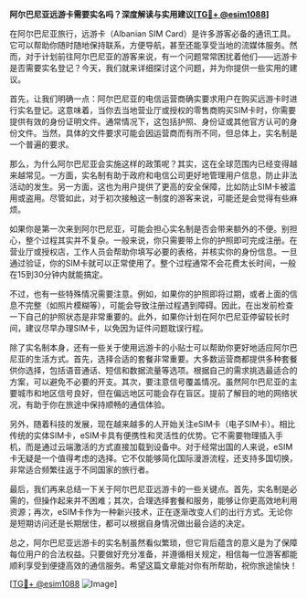 **阿尔巴尼亚远游卡需要实名吗？深度解读与实用建议[[TG💪+ @esim1088](https://t.me/s/esim1088)]**

在阿尔巴尼亚旅行，远游卡（Albanian SIM Card）是许多游客必备的通讯工具。它可以帮助你随时随地保持联系，方便导航，甚至还能享受当地的流媒体服务。然而，对于计划前往阿尔巴尼亚的游客来说，有一个问题常常困扰着他们——远游卡是否需要实名登记？今天，我们就来详细探讨这个问题，并为你提供一些实用的建议。

首先，让我们明确一点：阿尔巴尼亚的电信运营商确实要求用户在购买远游卡时进行实名登记。这意味着，当你去当地营业厅或授权的零售商购买SIM卡时，你需要提供有效的身份证明文件。通常情况下，这包括护照、身份证或其他官方认可的身份文件。当然，具体的文件要求可能会因运营商而有所不同，但总体上，实名制是一个普遍的要求。

那么，为什么阿尔巴尼亚会实施这样的政策呢？其实，这在全球范围内已经变得越来越常见。一方面，实名制有助于政府和电信公司更好地管理用户信息，防止非法活动的发生。另一方面，这也为用户提供了更高的安全保障，比如防止SIM卡被滥用或盗用。尽管如此，对于初次接触这一制度的游客来说，可能还是会觉得有些麻烦。

如果你是第一次来到阿尔巴尼亚，可能会担心实名制是否会带来额外的不便。别担心，整个过程其实并不复杂。一般来说，你只需要带上你的护照即可完成注册。在营业厅或授权店，工作人员会帮助你填写必要的表格，并核实你的身份信息。一旦通过验证，你的SIM卡就可以正常使用了。整个过程通常不会花费太长时间，一般在15到30分钟内就能搞定。

不过，也有一些特殊情况需要注意。例如，如果你的护照即将过期，或者上面的信息不完整（如照片模糊等），可能会导致注册过程遇到障碍。因此，在出发前检查一下自己的护照状态是非常重要的。此外，如果你计划在阿尔巴尼亚停留较长时间，建议尽早办理SIM卡，以免因为证件问题耽误行程。

除了实名制本身，还有一些关于使用远游卡的小贴士可以帮助你更好地适应阿尔巴尼亚的生活方式。首先，选择合适的套餐非常重要。大多数运营商都提供多种套餐供你选择，包括语音通话、短信和数据流量等选项。根据自己的需求挑选最适合的方案，可以避免不必要的开支。其次，要注意信号覆盖情况。虽然阿尔巴尼亚的主要城市和地区信号良好，但在偏远地区可能会存在盲区。提前了解目的地的网络状况，有助于你在旅途中保持顺畅的通信体验。

另外，随着科技的发展，现在越来越多的人开始关注eSIM卡（电子SIM卡）。相比传统的实体SIM卡，eSIM卡具有便携性和灵活性的优势。它不需要物理插入手机，而是通过云端激活的方式直接加载到设备中。对于经常出国的人来说，eSIM卡无疑是一个值得考虑的选择。它不仅能够简化国际漫游流程，还支持多国切换，非常适合频繁往返于不同国家的旅行者。

最后，我们再来总结一下关于阿尔巴尼亚远游卡的一些关键点。首先，实名制是必需的，但操作起来并不困难；其次，合理选择套餐和服务，能够让你更高效地利用资源；再次，eSIM卡作为一种新兴技术，正在逐渐改变人们的出行方式。无论你是短期访问还是长期居住，都可以根据自身情况做出最合适的决定。

总之，阿尔巴尼亚远游卡的实名制虽然看似繁琐，但它背后蕴含的意义是为了保障每位用户的合法权益。只要做好充分准备，并遵循相关规定，相信每一位游客都能顺利享受到便捷高效的通信服务。希望这篇文章能对你有所帮助，祝你旅途愉快！

[[TG💪+ @esim1088](https://t.me/s/esim1088) ![Image](https://i.postimg.cc/4NQfJmqS/Snipaste-2025-05-13-00-14-12.png)]